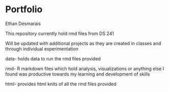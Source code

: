 # Portfolio 
Ethan Desmarais

This repository currently hold rmd files from DS 241

Will be updated with additional projects as they are created in classes and through individual experimentation

data- holds data to run the rmd files provided

rmd- R markdown files which hold analysis, visualizations or anything else I found was productive towards my learning and development of skills

html- provides html knits of all the rmd files provided
